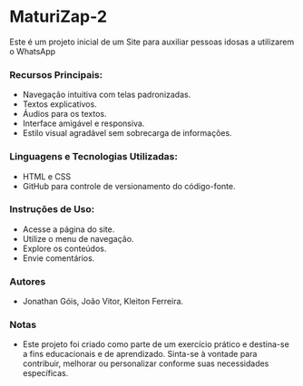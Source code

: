 # MaturiZap-2

Este é um projeto inicial de um Site para auxiliar pessoas idosas a utilizarem o WhatsApp

### Recursos Principais:

- Navegação intuitiva com telas padronizadas.
- Textos explicativos.
- Áudios para os textos.
- Interface amigável e responsiva.
- Estilo visual agradável sem sobrecarga de informações.

### Linguagens e Tecnologias Utilizadas:

- HTML e CSS
- GitHub para controle de versionamento do código-fonte.

### Instruções de Uso:

- Acesse a página do site.
- Utilize o menu de navegação.
- Explore os conteúdos.
- Envie comentários.

### Autores
- Jonathan Góis, João Vitor, Kleiton Ferreira.

### Notas
- Este projeto foi criado como parte de um exercício prático e destina-se a fins educacionais e de aprendizado. Sinta-se à vontade para contribuir, melhorar ou personalizar conforme suas necessidades específicas.
